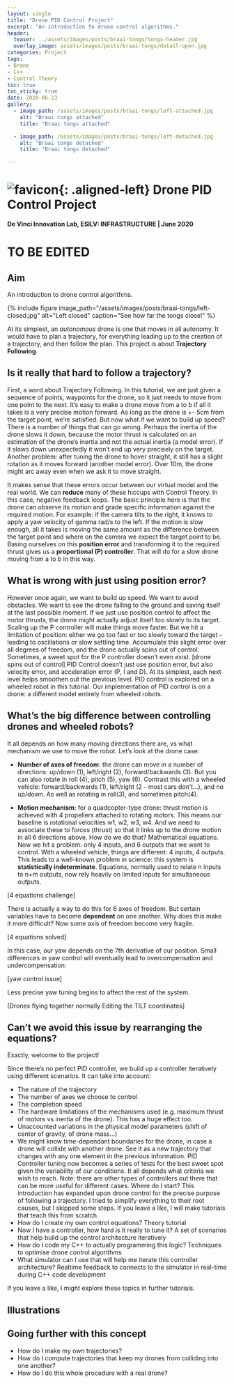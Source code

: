 ```yaml
---
layout: single
title: "Drone PID Control Project"
excerpt: "An introduction to drone control algorithms."
header:
  teaser: ../assets/images/posts/braai-tongs/tongs-header.jpg
  overlay_image: assets/images/posts/braai-tongs/detail-open.jpg
categories: Project
tags:
- Drone
- C++
- Control Theory
toc: true
toc_sticky: true
date: 2020-06-23
gallery:
  - image_path: /assets/images/posts/braai-tongs/left-attached.jpg
    alt: "Braai tongs attached"
    title: "Braai tongs attached"

  - image_path: /assets/images/posts/braai-tongs/left-detached.jpg
    alt: "Braai tongs detached"
    title: "Braai tongs detached"

---
```


# ![favicon](/assets/images/favicon.jpg){: .aligned-left} Drone PID Control Project
**De Vinci Innovation Lab, ESILV: INFRASTRUCTURE | June 2020**

# TO BE EDITED

## Aim
An introduction to drone control algorithms.

{%
include figure
image_path="/assets/images/posts/braai-tongs/left-closed.jpg"
alt="Left closed"
caption="See how far the tongs close!"
%}

At its simplest, an *autonomous* drone is one that moves in all autonomy.  It would have to plan a trajectory, for everything leading up to the creation of a trajectory, and then follow the plan. This project is about **Trajectory Following**.

## Is it really that hard to follow a trajectory?

First, a word about Trajectory Following. In this tutorial, we are just given a sequence of points, waypoints for the drone, so it just needs to move from one point to the next. It’s easy to make a drone move from a to b if all it takes is a very precise motion forward. As long as the drone is +- 5cm from the target point, we’re satisfied.
But now what if we want to build up speed? There is a number of things that can go wrong. Perhaps the inertia of the drone slows it down, because the motor thrust is calculated on an estimation of the drone’s inertia and not the actual inertia (a model error). If it slows down unexpectedly it won’t end up very precisely on the target. Another problem: after tuning the drone to hover straight, it still has a slight rotation as it moves forward (another model error).  Over 10m, the drone might arc away even when we ask it to move straight.

It makes sense that these errors occur between our virtual model and the real world. We can **reduce**  many of these hiccups with Control Theory. In this case, negative feedback loops. The basic principle here is that the drone can observe its motion and grade specific information against the required motion. For example: if the camera tilts to the right, it knows to apply a yaw velocity of gamma rad/s to the left. If the motion is slow enough, all it takes is moving the same amount as the difference between the target point and where on the camera we expect the target point to be. Basing ourselves on this **position error** and transforming it to the required thrust gives us a **proportional (P) controller**. That will do for a slow drone moving from a to b in this way.

## What is wrong with just using position error?

However once again, we want to build up speed. We want to avoid obstacles. We want to see the drone falling to the ground and saving itself at the last possible moment. If we just use position control to affect the motor thrusts, the drone might actually adjust itself too slowly to its target. Scaling up the P controller will make things move faster. But we hit a limitation of position: either we go too fast or too slowly toward the target – leading to oscillations or slow settling time. Accumulate this slight error over all degrees of freedom, and the drone actually spins out of control. Sometimes, a sweet spot for the P controller doesn’t even exist. [drone spins out of control]
PID Control doesn’t just use position error, but also velocity error, and acceleration error (P, I and D). At its simplest, each next level helps smoothen out the previous level. PID control is explored on a wheeled robot in this tutorial. Our implementation of PID control is on a drone: a different model entirely from wheeled robots.


## What’s the big difference between controlling drones and wheeled robots?

It all depends on how many moving directions there are, vs what mechanism we use to move the robot. Let’s look at the drone case:

- **Number of axes of freedom**: the drone can move in a number of directions: up/down (1), left/right (2), forward/backwards (3). But you can also rotate in roll (4), pitch (5), yaw (6). Contrast this with a wheeled vehicle: forward/backwards (1), left/right (2 - most cars don’t…), and no up/down. As well as rotating in roll(3), and sometimes pitch(4).

- **Motion mechanism**: for a quadcopter-type drone: thrust motion is achieved with 4 propellers attached to rotating motors. This means our baseline is rotational velocities w1, w2, w3, w4. And we need to associate these to forces (thrust) so that it links up to the drone motion in all 6 directions above. How do we do that? Mathematical equations.
Now we hit a problem: only 4 inputs, and 6 outputs that we want to control. With a wheeled vehicle, things are different: 4 inputs, 4 outputs. This leads to a well-known problem in science: this system is **statistically indeterminate**. Equations, normally used to relate n inputs to n+m outputs, now rely heavily on limited inputs for simultaneous outputs.

[4 equations challenge]

There is actually a way to do this for 6 axes of freedom. But certain variables have to become **dependent** on one another. Why does this make it more difficult? Now some axis of freedom become very fragile.

[4 equations solved]

In this case, our yaw depends on the 7th derivative of our position. Small differences in yaw control will eventually lead to overcompensation and undercompensation:

[yaw control issue]

Less precise yaw tuning begins to affect the rest of the system.

[Drones flying together normally
Editing the TILT coordinates]

## Can’t we avoid this issue by rearranging the equations?

Exactly, welcome to the project!

Since there’s no perfect PID controller, we build up a controller iteratively using different scenarios. It can take into account:
- The nature of the trajectory
- The number of axes we choose to control
-	The completion speed
-	The hardware limitations of the mechanisms used (e.g. maximum thrust of motors vs inertia of the drone). This has a huge effect too.
-	Unaccounted variations in the physical model parameters (shift of center of gravity, of drone mass…)
-	We might know time-dependant boundaries for the drone, in case a drone will collide with another drone. See it as a new trajectory that changes with any one element in the previous information.
PID Controller tuning now becomes a series of tests for the best sweet spot given the variability of our conditions. It all depends what criteria we wish to reach. Note: there are other types of controllers out there that can be more useful for different cases.
Where do I start?
This introduction has expanded upon drone control for the precise purpose of following a trajectory. I tried to simplify everything to their root causes, but I skipped some steps. If you leave a like, I will make tutorials that teach this from scratch.
-	How do I create my own control equations? Theory tutorial
-	Now I have a controller, how hard is it really to tune it?
A set of scenarios that help build up the control architecture iteratively
-	How do I code my C++ to actually programming this logic?
Techniques to optimise drone control algorithms
-	What simulator can I use that will help me iterate this controller architecture?
Realtime feedback to connects to the simulator in real-time during C++ code development

If you leave a like, I might explore these topics in further tutorials.

## Illustrations


## Going further with this concept

-	How do I make my own trajectories?
-	How do I compute trajectories that keep my drones from colliding into one another?
-	How do I do this whole procedure with a real drone?
